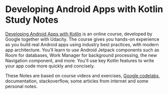 # Developing Android Apps with Kotlin Study Notes

[Developing Android Apps with Kotlin](https://www.udacity.com/course/developing-android-apps-with-kotlin--ud9012) is an online course, developed by Google together with Udacity. The course gives you hands-on experience as you build real Android apps using industry best practices, with modern app architecture. You'll learn to use Android Jetpack components such as Room for databases, Work Manager for background processing, the new Navigation component, and more. You'll use key Kotlin features to write your app code more quickly and concisely.


These Notes are based on course videos and exercises, [Google codelabs](https://developer.android.com/courses/kotlin-android-fundamentals/overview), documentation, stackoverflow, some articles from internet and some personal notes.
